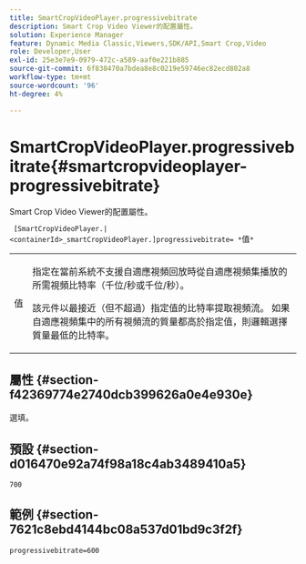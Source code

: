 ```yaml
---
title: SmartCropVideoPlayer.progressivebitrate
description: Smart Crop Video Viewer的配置屬性。
solution: Experience Manager
feature: Dynamic Media Classic,Viewers,SDK/API,Smart Crop,Video
role: Developer,User
exl-id: 25e3e7e9-0979-472c-a589-aaf0e221b885
source-git-commit: 6f838470a7bdea8e8c0219e59746ec82ecd802a8
workflow-type: tm+mt
source-wordcount: '96'
ht-degree: 4%

---
```


# SmartCropVideoPlayer.progressivebitrate{#smartcropvideoplayer-progressivebitrate}

Smart Crop Video Viewer的配置屬性。

` [SmartCropVideoPlayer.|<containerId>_smartCropVideoPlayer.]progressivebitrate= *`值`*`

<table id="table_C616483932C2482CA9794DDD7313FD7C"> 
 <tbody> 
  <tr> 
   <td colname="col1"> <p> <span class="codeph"> 值</span> </p> </td> 
   <td colname="col2"> <p> 指定在當前系統不支援自適應視頻回放時從自適應視頻集播放的所需視頻比特率（千位/秒或千位/秒）。 </p> <p>該元件以最接近（但不超過）指定值的比特率提取視頻流。 如果自適應視頻集中的所有視頻流的質量都高於指定值，則邏輯選擇質量最低的比特率。 </p> </td> 
  </tr> 
 </tbody> 
</table>

## 屬性 {#section-f42369774e2740dcb399626a0e4e930e}

選填。

## 預設 {#section-d016470e92a74f98a18c4ab3489410a5}

`700`

## 範例 {#section-7621c8ebd4144bc08a537d01bd9c3f2f}

```
progressivebitrate=600
```
